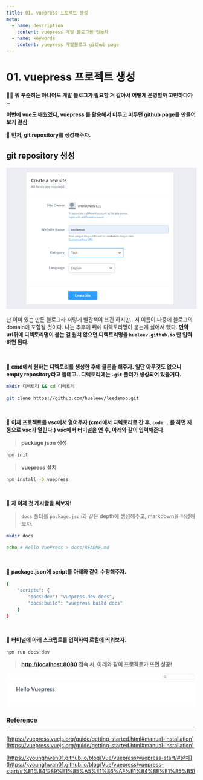 ```yaml
---
title: 01. vuepress 프로젝트 생성
meta:
  - name: description
    content: vuepress 개발 블로그를 만들자
  - name: keywords
    content: vuepress 개발블로그 github page
---
```


# 01. vuepress 프로젝트 생성

✍🏻 **뭐 꾸준히는 아니어도 개발 블로그가 필요할 거 같아서 어떻게 운영할까 고민하다가 ..**

**이번에 vue도 배웠겠다, vuepress 를 활용해서 미루고 미루던 github page를 만들어보기 결심**

📌 **먼저, git repository를 생성해주자.**

## git repository 생성

![vuepress](../.vuepress/public/img/vuepress/01/1.png)

난 이미 있는 만든 블로그라 저렇게 빨간색이 뜨긴 하지만.. 저 이름이 나중에 블로그의 domain에 포함될 것이다.
나는 추후에 뒤에 디렉토리명이 붙는게 싫어서 뺐다.
**만약 url뒤에 디렉토리명이 붙는 걸 원치 않으면 디렉토리명을 `hueleev.github.io` 만 입력하면 된다.**

<br/>

📌 **cmd에서 원하는 디렉토리를 생성한 후에 클론을 해주자. 일단 아무것도 없으니 empty repository라고 뜰테고.. 디렉토리에는 `.git` 폴더가 생성되어 있을거다.**

```bash
mkdir 디렉토리 && cd 디렉토리
```

```bash
git clone https://github.com/hueleev/leedamoo.git
```

<br/>

📌 **이제 프로젝트를 vsc에서 열어주자 (cmd에서 디렉토리로 간 후, `code .` 를 하면 자동으로 vsc가 열린다.) vsc에서 터미널을 연 후, 아래와 같이 입력해준다.**

> **package json 생성**

```bash
npm init
```

> **vuepress 설치**

```bash
npm install -D vuepress
```

<br/>

📌 **자 이제 첫 게시글을 써보자!**

> `docs` 폴더를 `package.json`과 같은 depth에 생성해주고, markdown을 작성해보자.

```bash
mkdir docs
```

```bash
echo # Hello VuePress > docs/README.md
```
<br/>

📌 **package.json에 script를 아래와 같이 수정해주자.**

```bash
{
	"scripts": {
		"docs:dev": "vuepress dev docs",
		"docs:build": "vuepress build docs"
	}
}
```

<br/>

📌 **터미널에 아래 스크립트를 입력하여 로컬에 띄워보자.**

```bash
npm run docs:dev
```

> **[http://localhost:8080](http://localhost:8080) 접속 시, 아래와 같이 프로젝트가 뜨면 성공!**

![vuepress](../.vuepress/public/img/vuepress/01/2.png)

### Reference

---

[https://vuepress.vuejs.org/guide/getting-started.html#manual-installation](https://vuepress.vuejs.org/guide/getting-started.html#manual-installation)

[https://kyounghwan01.github.io/blog/Vue/vuepress/vuepress-start/#설치](https://kyounghwan01.github.io/blog/Vue/vuepress/vuepress-start/#%E1%84%89%E1%85%A5%E1%86%AF%E1%84%8E%E1%85%B5)